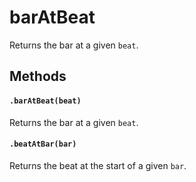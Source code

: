 

# barAtBeat

<p>Returns the bar at a given <code>beat</code>.</p>
















## Methods


#### `.barAtBeat(beat)`

<p>Returns the bar at a given <code>beat</code>.</p>





#### `.beatAtBar(bar)`

<p>Returns the beat at the start of a given <code>bar</code>.</p>
















